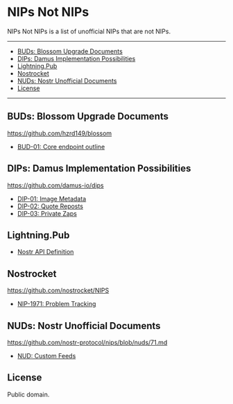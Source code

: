 # NIPs Not NIPs

NIPs Not NIPs is a list of unofficial NIPs that are not NIPs.

---

- [BUDs: Blossom Upgrade Documents](#buds-blossom-upgrade-documents)
- [DIPs: Damus Implementation Possibilities](#dips-damus-implementation-possibilities)
- [Lightning.Pub](#lightningpub)
- [Nostrocket](#nostrocket)
- [NUDs: Nostr Unofficial Documents](#nuds-nostr-unofficial-documents)
- [License](#license)

---

## BUDs: Blossom Upgrade Documents

https://github.com/hzrd149/blossom

- [BUD-01: Core endpoint outline](https://github.com/hzrd149/blossom/blob/master/buds/01.md)

## DIPs: Damus Implementation Possibilities

https://github.com/damus-io/dips

- [DIP-01: Image Metadata](https://github.com/damus-io/dips/blob/master/01.md)
- [DIP-02: Quote Reposts](https://github.com/damus-io/dips/blob/master/02.md)
- [DIP-03: Private Zaps](https://github.com/damus-io/dips/blob/master/03.md)

## Lightning.Pub

- [Nostr API Definition](https://github.com/shocknet/Lightning.Pub/blob/master/proto/autogenerated/client.md)

## Nostrocket

https://github.com/nostrocket/NIPS

- [NIP-1971: Problem Tracking](https://github.com/nostrocket/NIPS/blob/main/Problems.md)

## NUDs: Nostr Unofficial Documents

https://github.com/nostr-protocol/nips/blob/nuds/71.md

- [NUD: Custom Feeds](https://wikifreedia.xyz/cip-01/97c70a44366a6535c1)

## License

Public domain.
